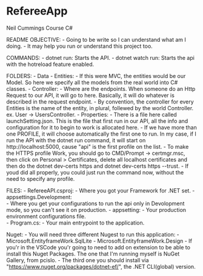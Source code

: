 # RefereeApp
Neil Cummings Course C#

README OBJECTIVE:
    - Going to be write so I can understand what am I doing. 
    - It may help you run or understand this project too. 

COMMANDS: 
    - dotnet run: Starts the API.
    - dotnet watch run: Starts the api with the hotreload feature enabled.

FOLDERS:
    - Data
    - Entities: 
        - If this were MVC, the entities would be our Model. So here we specify all the models from the real world into C# classes.
    - Controller:
        - Where are the endpoints. When someone do an Http Request to our API, it will go to here. Basically, it will do whatever is described in the request endpoint. 
        - By convention, the controller for every Entities is the name of the entity, in plural, follewed by the world Controller. ex. User -> UsersController.
    - Properties: 
        - There is a file here called launchSetting.json. This is the file that first run in our API, all the info and configuration for it to begin to work is allocated here. 
        - If we have more than one PROFILE, it will choose automatically the first one to run. In my case, if I run the API with the dotnet run command, it will start on 
        http://localhost:5000, cause "api" is the first profile on the list. 
        - To make the HTTPS profile Work, you should go to CMD/Prompt -> certmgr.msc, then click on Personal > Certificates, delete all localhost certificates and then do the dotnet dev-certs https and dotnet dev-certs https --trust.
        - If youd did all properly, you could just run the command now, without the need to specify any profile. 

FILES:
    - RefereeAPI.csproj:
        - Where you got your Framework for .NET set. 
    - appsettings.Development:  
        - Where you get your configurations to run the api only in Devolopment mode, so you can't see it on production. 
    - appsetting: 
        - Your production environment configurations file.        
    - Program.cs: 
        - Your main entrypoint to the application. 


Nuget: 
    - You will need three different Nugest to run this application:
        - Microsoft.EntityframeWork.SqlLite
        - Microsoft.EntityframeWork.Design
            - If you'r in the VSCode you'r going to need to add on extension to be able to install this Nuget Packages. The one that I'm running myself is NuGet Gallery, from pcislo.
        - The third one you should install via "https://www.nuget.org/packages/dotnet-ef/", the .NET CLI(global) version.
